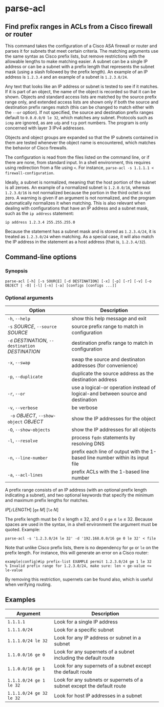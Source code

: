 # parse-acl
## Find prefix ranges in ACLs from a Cisco firewall or router

This command takes the configuration of a Cisco ASA firewall or router and parses it for subnets that meet certain criteria.
The matching arguments use the same syntax as Cisco prefix lists, but
remove restrictions with the allowable lengths to make matching easier.
A subnet can be a single IP address or can be a subnet with a prefix length that represents the
subnet mask (using a slash followed by the prefix length).
An example of an IP address is ```1.2.3.4``` and an example of a subnet is ```1.2.3.0/24```.

Any text that looks like an IP address or subnet is tested to see if it matches.
If it is part of an object, the name of the object is recorded so that it can be shown.  Objects
and standard access lists
are matched by the source prefix range only, and extended access lists are shown only
if both the source and destination prefix ranges match
(this can be changed to match either with the ```--or``` option).
If not specified, the source and destination prefix ranges default to ```0.0.0.0/0 le 32```,
which matches any subnet.  Protocols such as ```icmp``` are ignored, as are ```udp```
and ```tcp``` port numbers.  The program is only concerned with layer 3 IPv4 addresses.

Objects and object groups are expanded so that the IP subnets contained in them
are tested whenever the object name is encountered, which matches the behavior of
Cisco firewalls.

The configuration is read from the files listed on the command line, or if there are none, from
standard input.  In a shell environment, this requires using
redirection from a file using ```<```.  For instance, ```parse-acl -s 1.1.1.1 < firewall-configuration```.

Ideally, a subnet is normalized, meaning that the host portion of the subnet is all zeroes.
An example of a normalized subnet is ```1.2.0.0/16```, whereas ```1.2.3.0/16``` is not normalized because the
portion in the third octet is not zero.  A warning is given if an argument is not normalized, and the program
automatically normalizes it when matching.
This is also relevant when dealing with configurations that have an IP address and a subnet mask, such as the
```ip address``` statement:

    ip address 1.2.3.4 255.255.255.0

Because the statement has a subnet mask and is stored as ```1.2.3.4/24```,
it is treated as ```1.2.3.0/24``` when matching.  As a special case, it will also match the IP address
in the statement as a host address (that is, ```1.2.3.4/32```).

## Command-line options

### Synopsis

```parse-acl [-h] [-s SOURCE] [-d DESTINATION] [-x] [-p] [-r] [-v] [-o OBJECT | -O] [-l] [-n] [-a] [configs [configs ...]]```

### Optional arguments

| Option | Description |
| ------ | ----------- |
| ```-h```, ```--help``` |           show this help message and exit |
| ```-s``` *SOURCE*, ```--source``` *SOURCE* | source prefix range to match in configuration |
| ```-d``` *DESTINATION*, ```--destination``` *DESTINATION* |                        destination prefix range to match in configuration
|  ```-x```, ```--swap``` |        swap the source and destinaton addresses (for convenience) |
|  ```-p```, ```--duplicate``` |      duplicate the source address as the destination address |
|  ```-r```, ```--or``` |             use a logical-or operation instead of logical-and between source and destination |
| ```-v```, ```--verbose``` |        be verbose |
| ``` -o``` *OBJECT*, ```--show-object``` *OBJECT* |                        show the IP addresses for the object |
| ```-O```, ```--show-objects``` |    show the IP addresses for all objects |
|  ```-l```, ```--resolve```     |    process ```fqdn``` statements by resolving DNS |
|  ```-n```, ```--line-number``` |    prefix each line of output with the 1-based line number within its input file |
|  ```-a```, ```--acl-lines```   |    prefix ACLs with the 1-based line number |

A prefix range consists of an IP address (with an optional prefix
length indicating a subnet), and two optional keywords that specify
the minimum and maximum prefix lengths for matches.

*IP*[```/```*LENGTH*] [```ge``` *M*] [```le``` *N*]

The prefix length must be 0 ≤ length ≤ 32, and 0 ≤ ```ge``` ≤ ```le``` ≤ 32.
Because spaces are used in the syntax, in a shell environment the argument must
be quoted.  Example: 

    parse-acl -s '1.2.3.0/24 le 32' -d '192.168.0.0/16 ge 0 le 32' < file

Note that unlike Cisco prefix lists, there is no dependency for
```ge``` or ```le``` on the prefix length.  For instance, this will
generate an error on a Cisco router:

    example(config)#ip prefix-list EXAMPLE permit 1.2.3.0/24 ge 1 le 32
    % Invalid prefix range for 1.2.3.0/24, make sure: len < ge-value <= le-value

By removing this restriction, supernets can be found also, which is
useful when verifying routing.

## Examples

| Argument | Description |
| --- | --- |
| ```1.1.1.1```                 | Look for a single IP address |
| ```1.1.1.0/24```              | Look for a specific subnet |
| ```1.1.1.0/24 le 32```        | Look for any IP address or subnet in a subnet |
| ```1.1.0.0/16 ge 0```         | Look for any supernets of a subnet including the default route |
| ```1.1.0.0/16 ge 1```         | Look for any supernets of a subnet except the default route |
| ```1.1.1.0/24 ge 1 le 32```   | Look for any subnets or supernets of a subnet except the default route |
| ```1.1.1.0/24 ge 32 le 32```  | Look for host IP addresses in a subnet |
